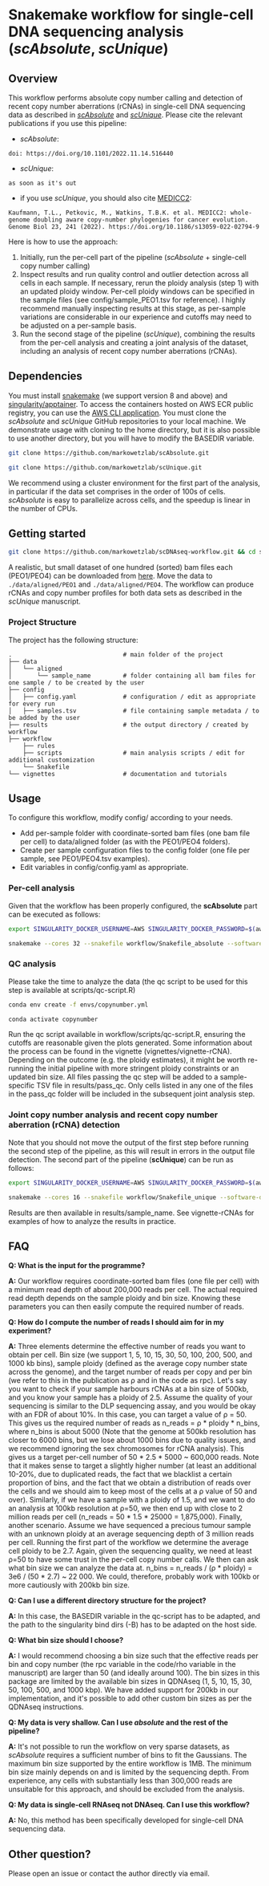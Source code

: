 # Snakemake workflow for single-cell DNA sequencing analysis (_scAbsolute_, _scUnique_)

## Overview
This workflow performs absolute copy number calling and detection of recent copy number aberrations (rCNAs) in single-cell DNA sequencing data as described in [*scAbsolute*](https://www.biorxiv.org/content/10.1101/2022.11.14.516440v2) and [*scUnique*](missing).
Please cite the relevant publications if you use this pipeline:
- *scAbsolute*:
```
doi: https://doi.org/10.1101/2022.11.14.516440
```
- *scUnique*:
```
as soon as it's out
```
- if you use *scUnique*, you should also cite [MEDICC2](https://doi.org/10.1186/s13059-022-02794-9):
```
Kaufmann, T.L., Petkovic, M., Watkins, T.B.K. et al. MEDICC2: whole-genome doubling aware copy-number phylogenies for cancer evolution. Genome Biol 23, 241 (2022). https://doi.org/10.1186/s13059-022-02794-9
```

Here is how to use the approach:
1. Initially, run the per-cell part of the pipeline (*scAbsolute* + single-cell copy number calling)
2. Inspect results and run quality control and outlier detection across all cells in each sample. If necessary, rerun the ploidy analysis (step 1) with an updated ploidy window. Per-cell ploidy windows can be specified in the sample files (see config/sample_PEO1.tsv for reference). I highly recommend manually inspecting results at this stage, as per-sample variations are considerable in our experience and cutoffs may need to be adjusted on a per-sample basis. 
3. Run the second stage of the pipeline (_scUnique_), combining the results from the per-cell analysis and creating a joint analysis of the dataset, including an analysis of recent copy number aberrations (rCNAs).

## Dependencies
You must install [snakemake](https://snakemake.readthedocs.io/en/stable/getting_started/installation.html) (we support version 8 and above) and [singularity/apptainer](https://apptainer.org/docs/admin/main/installation.html). To access the containers hosted on AWS ECR public registry, you can use the [AWS CLI application](https://docs.aws.amazon.com/cli/latest/userguide/getting-started-install.html).
You must clone the *scAbsolute* and *scUnique* GitHub repositories to your local machine. We demonstrate usage with cloning to the home directory, but it is also possible to use another directory, but you will have to modify the BASEDIR variable.
```bash
git clone https://github.com/markowetzlab/scAbsolute.git
```
```bash
git clone https://github.com/markowetzlab/scUnique.git
```

We recommend using a cluster environment for the first part of the analysis, in particular if the data set comprises in the order of 100s of cells. 
_scAbsolute_ is easy to parallelize across cells, and the speedup is linear in the number of CPUs. 

## Getting started

```bash
git clone https://github.com/markowetzlab/scDNAseq-workflow.git && cd scDNAseq-workflow
```

A realistic, but small dataset of one hundred (sorted) bam files each (PEO1/PEO4) can be downloaded from [here](https://drive.google.com/drive/folders/1402zegR4H7tWFluc2el9lyUr9H8rMXX6?usp=sharing). Move the data to `./data/aligned/PEO1` and `./data/aligned/PEO4`. The workflow can produce rCNAs and copy number profiles for both data sets as described in the _scUnique_ manuscript.

### Project Structure
The project has the following structure:

    .                               # main folder of the project
    ├── data                        
    │   └── aligned
    │       └── sample_name         # folder containing all bam files for one sample / to be created by the user
    ├── config                    
    │   ├── config.yaml             # configuration / edit as appropriate for every run
    │   ├── samples.tsv             # file containing sample metadata / to be added by the user
    ├── results                     # the output directory / created by workflow
    ├── workflow                    
        ├── rules                   
        ├── scripts                 # main analysis scripts / edit for additional customization
        └── Snakefile               
    └── vignettes                   # documentation and tutorials


## Usage

To configure this workflow, modify config/ according to your needs.
* Add per-sample folder with coordinate-sorted bam files (one bam file per cell) to data/aligned folder (as with the PEO1/PEO4 folders).
* Create per sample configuration files to the config folder (one file per sample, see PEO1/PEO4.tsv examples).
* Edit variables in config/config.yaml as appropriate.

### Per-cell analysis

Given that the workflow has been properly configured, the **scAbsolute** part can be executed as follows:
```bash
export SINGULARITY_DOCKER_USERNAME=AWS SINGULARITY_DOCKER_PASSWORD=$(aws ecr-public get-login-password --region us-east-1)
```
```bash
snakemake --cores 32 --snakefile workflow/Snakefile_absolute --software-deployment-method conda apptainer --use-conda --use-singularity --singularity-args "-B /home/${USER}/.cache -B /home/${USER}/scAbsolute:/opt/scAbsolute"
```

### QC analysis

Please take the time to analyze the data (the qc script to be used for this step is available at scripts/qc-script.R)
```bash
conda env create -f envs/copynumber.yml
```
```bash
conda activate copynumber
```
Run the qc script available in workflow/scripts/qc-script.R, ensuring the cutoffs are reasonable given the plots generated. Some information about the process can be found in the 
vignette (vignettes/vignette-rCNA). Depending on the outcome (e.g. the ploidy estimates), it might be worth re-running the initial pipeline with more stringent ploidy constraints or an updated bin size.
All files passing the qc step will be added to a sample-specific TSV file in results/pass_qc. Only cells listed in any one of the files in the pass_qc folder will be included in the subsequent joint analysis step.

### Joint copy number analysis and recent copy number aberration (rCNA) detection

Note that you should not move the output of the first step before running the second step of the pipeline, as this will result in errors in the output file detection. The second part of the pipeline (**scUnique**) can be run as follows:
```bash
export SINGULARITY_DOCKER_USERNAME=AWS SINGULARITY_DOCKER_PASSWORD=$(aws ecr-public get-login-password --region us-east-1)
```
```bash
snakemake --cores 16 --snakefile workflow/Snakefile_unique --software-deployment-method conda apptainer --use-conda --use-singularity --singularity-args "-B /home/${USER}/.cache -B /home/${USER}/scUnique:/opt/scUnique -B /home/${USER}/scAbsolute:/opt/scAbsolute
```

Results are then available in results/sample_name. See vignette-rCNAs for examples of how to analyze the results in practice.


## FAQ

**Q: What is the input for the programme?**

**A:** Our workflow requires coordinate-sorted bam files (one file per cell) with a minimum read depth of about 200,000 reads per cell. The actual required read depth depends on the sample ploidy and bin size. Knowing these parameters you can then easily compute the required number of reads.

**Q: How do I compute the number of reads I should aim for in my experiment?**

**A:** Three elements determine the effective number of reads you want to obtain per cell. Bin size (we support 1, 5, 10, 15, 30, 50, 100, 200, 500, and 1000 kb bins), sample ploidy (defined as the average copy number state across the genome), and the target number of reads per copy and per bin (we refer to this in the publication as ρ and in the code as rpc).
Let's say you want to check if your sample harbours rCNAs at a bin size of 500kb, and you know your sample has a ploidy of 2.5. Assume the quality of your sequencing is similar to the DLP sequencing assay, and you would be okay with an FDR of about 10%. In this case, you can target a value of ρ = 50. This gives us the required number of reads as n_reads = ρ * ploidy * n_bins, where n_bins is about 5000 (Note that the genome at 500kb resolution has closer to 6000 bins, but we lose about 1000 bins due to quality issues, and we recommend ignoring the sex chromosomes for rCNA analysis). 
This gives us a target per-cell number of 50 * 2.5 * 5000 ~ 600,000 reads. Note that it makes sense to target a slightly higher number (at least an additional 10-20%, due to duplicated reads, the fact that we blacklist a certain proportion of bins, and the fact that we obtain a distribution of reads over the cells and we should aim to keep most of the cells at a ρ value of 50 and over). 
Similarly, if we have a sample with a ploidy of 1.5, and we want to do an analysis at 100kb resolution at ρ=50, we then end up with close to 2 million reads per cell (n_reads = 50 * 1.5 * 25000 = 1,875,000).
Finally, another scenario. Assume we have sequenced a precious tumour sample with an unknown ploidy at an average sequencing depth of 3 million reads per cell. Running the first part of the workflow we determine the average cell ploidy to be 2.7. Again, given the sequencing quality, we need at least ρ=50 to have some trust in the per-cell copy number calls. We then can ask what bin size we can analyze the data at. n_bins = n_reads / (ρ * ploidy) = 3e6 / (50 * 2.7) ~ 22 000. We could, therefore, probably work with 100kb or more cautiously with 200kb bin size. 


**Q: Can I use a different directory structure for the project?**

**A:** In this case, the BASEDIR variable in the qc-script has to be adapted, and the path to the singularity bind dirs (-B) has to be adapted on the host side.


**Q: What bin size should I choose?**

**A:** I would recommend choosing a bin size such that the effective reads per bin and copy number (the rpc variable in the code/rho variable in the manuscript) are larger than 50 (and ideally around 100). The bin sizes in this package are limited by the available bin sizes in QDNAseq (1, 5, 10, 15, 30, 50, 100, 500, and 1000 kbp). We have added support for 200kb in our implementation, and it's possible to add other custom bin sizes as per the QDNAseq instructions. 


**Q: My data is very shallow. Can I use *absolute* and the rest of the pipeline?**

**A:** It's not possible to run the workflow on very sparse datasets, as *scAbsolute* requires a sufficient number of bins to fit the Gaussians. The maximum bin size supported by the entire workflow is 1MB. The minimum bin size mainly depends on and is limited by the sequencing depth. From experience, any cells with substantially less than 300,000 reads are unsuitable for this approach, and should be excluded from the analysis.


**Q: My data is single-cell RNAseq not DNAseq. Can I use this workflow?**

**A:** No, this method has been specifically developed for single-cell DNA sequencing data.


## Other question?

Please open an issue or contact the author directly via email.
